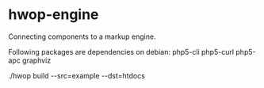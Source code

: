 hwop-engine
===========

Connecting components to a markup engine.

Following packages are dependencies on debian: php5-cli php5-curl php5-apc graphviz

./hwop build --src=example --dst=htdocs
